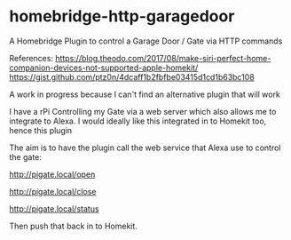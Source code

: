 # homebridge-http-garagedoor
A Homebridge Plugin to control a Garage Door / Gate via HTTP commands

References:
  https://blog.theodo.com/2017/08/make-siri-perfect-home-companion-devices-not-supported-apple-homekit/
  https://gist.github.com/ptz0n/4dcaff1b2fbfbe03415d1cd1b63bc108

A work in progress because I can't find an alternative plugin that will work

I have a rPi Controlling my Gate via a web server which also allows me to integrate to Alexa.
I would ideally like this integrated in to Homekit too, hence this plugin

The aim is to have the plugin call the web service that Alexa use to control the gate:

http://pigate.local/open

http://pigate.local/close

http://pigate.local/status

Then push that back in to Homekit.
